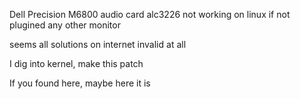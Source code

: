Dell Precision M6800 audio card alc3226 not working on linux if not plugined any other monitor

seems all solutions on internet invalid at all

I dig into kernel, make this patch

If you found here, maybe here it is
